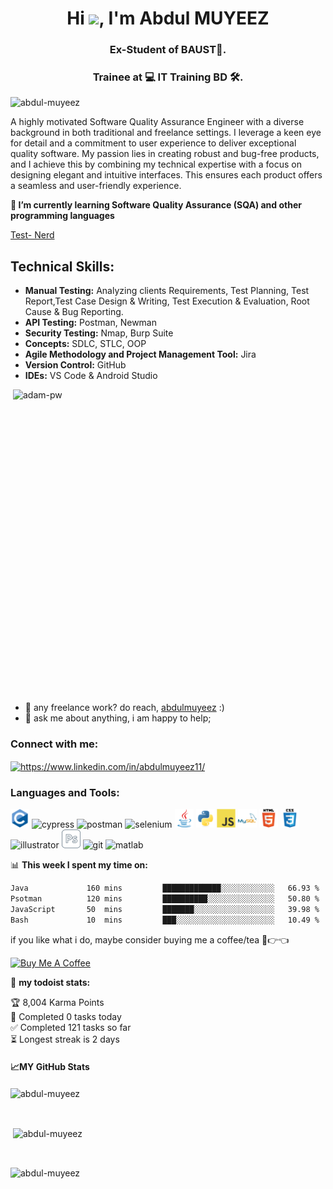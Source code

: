 <h1 align="center">Hi <img src="https://media.giphy.com/media/hvRJCLFzcasrR4ia7z/giphy.gif" width="29px">, I'm Abdul MUYEEZ</h1>
<h3 align="center">Ex-Student of BAUST🌟.</h3>
<h3 align="center">Trainee at 💻 IT Training BD 🛠.</h3>

<p align="left"> <img src="https://komarev.com/ghpvc/?username=abdul-muyeez&label=Profile%20views&color=0e75b6&style=flat" alt="abdul-muyeez" /> </p>


A highly motivated Software Quality Assurance Engineer with a diverse background in both traditional and freelance settings. I leverage a keen eye for detail and a commitment to user experience to deliver exceptional quality software. My passion lies in creating robust and bug-free products, and I achieve this by combining my technical expertise with a focus on designing elegant and intuitive interfaces. This ensures each product offers a seamless and user-friendly experience. 

**🌱 I’m currently learning Software Quality Assurance (SQA) and other programming languages**

<a href="https://linkedin.com/in/abdulmuyeez11/" target="blank">Test- Nerd</a>

## Technical Skills:
- **Manual Testing:** Analyzing clients Requirements, Test Planning, Test Report,Test Case Design & Writing, Test Execution & Evaluation, Root Cause & Bug Reporting.
- **API Testing:** Postman, Newman
- **Security Testing:** Nmap, Burp Suite
- **Concepts:** SDLC, STLC, OOP
- **Agile Methodology and Project Management Tool:** Jira
- **Version Control:** GitHub
- **IDEs:** VS Code & Android Studio


<p><img align="right" src="https://github.com/Adam-pw/Adam-pw/blob/main/animation_500_kxa883sd.gif?raw=true" width="500" height="500"" alt="adam-pw" /></p>
 <br>
 
- 💼 any freelance work? do reach, [abdulmuyeez](mailto:abdulmuyeez1406@gmail.com) :)
- 💬 ask me about anything, i am happy to help;

<h3 align="left">Connect with me:</h3>
<p align="left">
<a href="https://linkedin.com/in/abdulmuyeez11/" target="blank"><img align="center" src="https://raw.githubusercontent.com/rahuldkjain/github-profile-readme-generator/master/src/images/icons/Social/linked-in-alt.svg" alt="https://www.linkedin.com/in/abdulmuyeez11/" height="30" width="30" /></a>
</p>

<h3 align="left">Languages and Tools:</h3>
<p align="left"> 
<img src="https://raw.githubusercontent.com/devicons/devicon/master/icons/c/c-original.svg" alt="c" width="30" height="30"/> </a>
<img src="https://raw.githubusercontent.com/simple-icons/simple-icons/6e46ec1fc23b60c8fd0d2f2ff46db82e16dbd75f/icons/cypress.svg" alt="cypress" width="30" height="30"/> </a>
<img src="https://www.vectorlogo.zone/logos/getpostman/getpostman-icon.svg" alt="postman" width="30" height="30"/> </a>
<img src="https://raw.githubusercontent.com/detain/svg-logos/780f25886640cef088af994181646db2f6b1a3f8/svg/selenium-logo.svg" alt="selenium" width="30" height="30"/> </a>
<img src="https://raw.githubusercontent.com/devicons/devicon/master/icons/java/java-original.svg" alt="java" width="30" height="30"/> </a> 
<img src="https://raw.githubusercontent.com/devicons/devicon/master/icons/python/python-original.svg" alt="python" width="30" height="30"/> </a> 
<img src="https://raw.githubusercontent.com/devicons/devicon/master/icons/javascript/javascript-original.svg" alt="javascript" width="30" height="30"/> </a>
<img src="https://raw.githubusercontent.com/devicons/devicon/master/icons/mysql/mysql-original-wordmark.svg" alt="mysql" width="30" height="30"/> </a> 
<img src="https://raw.githubusercontent.com/devicons/devicon/master/icons/html5/html5-original-wordmark.svg" alt="html5" width="30" height="30"/> </a>
<img src="https://raw.githubusercontent.com/devicons/devicon/master/icons/css3/css3-original-wordmark.svg" alt="css3" width="30" height="30"/> </a>
<img src="https://www.vectorlogo.zone/logos/adobe_illustrator/adobe_illustrator-icon.svg" alt="illustrator" width="30" height="30"/> </a>
<img src="https://raw.githubusercontent.com/devicons/devicon/master/icons/photoshop/photoshop-line.svg" alt="photoshop" width="30" height="30"/> </a> 
<img src="https://www.vectorlogo.zone/logos/git-scm/git-scm-icon.svg" alt="git" width="30" height="30"/> </a> 
<img src="https://upload.wikimedia.org/wikipedia/commons/2/21/Matlab_Logo.png" alt="matlab" width="30" height="30"/> </a> </p>

📊 **This week I spent my time on:**
<!--START_SECTION:waka-->

```txt
Java             160 mins         █████████████░░░░░░░░░░░░   66.93 %
Psotman          120 mins         ██████████░░░░░░░░░░░░░░░   50.80 %
JavaScript       50  mins         ███████░░░░░░░░░░░░░░░░░░   39.98 %
Bash             10  mins         ███░░░░░░░░░░░░░░░░░░░░░░   10.49 %
```


<!--END_SECTION:waka-->

if you like what i do, maybe consider buying me a coffee/tea 🥺👉👈

<a href="https://www.buymeacoffee.com/abdulmuyeez" target="_blank"><img src="https://cdn.buymeacoffee.com/buttons/v2/default-red.png" alt="Buy Me A Coffee" width="150" ></a>

🚧 **my todoist stats:**
<!-- TODO-IST:START -->
🏆  8,004 Karma Points           
🌸  Completed 0 tasks today           
✅  Completed 121 tasks so far           
⏳  Longest streak is 2 days
<!-- TODO-IST:END -->


<h4 align="left">📈MY GitHub Stats </h4>

<p><img align="center"
    src="https://github-readme-stats.vercel.app/api/top-langs?username=abdul-muyeez&show_icons=true&locale=en&bg_color=0d1117&text_color=ffffff&layout=compact"
    alt="abdul-muyeez" 
    bg_color=#808080/></p>

<br>

<p>&nbsp;<img align="center" src="https://github-readme-stats.vercel.app/api?username=abdul-muyeez&show_icons=true&locale=en&bg_color=0d1117&text_color=ffffff&repo=convoychat"
    alt="abdul-muyeez" /></p>

<br>

<p><img align="center" src="https://github-readme-streak-stats.herokuapp.com/?user=abdul-muyeez&theme=dark&background=0d1117&date_format=M%20j%5B%2C%20Y%5D" alt="abdul-muyeez" /></p>


